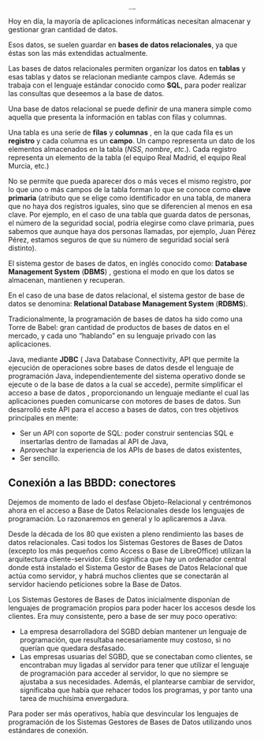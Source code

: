 <div style="text-align: center;"><img src="../../img/ud09/cover09.png" alt="portada" style="zoom:20%;" /></div>



Hoy en día, la mayoría de aplicaciones informáticas necesitan almacenar y gestionar gran cantidad de datos.

Esos datos, se suelen guardar en **bases de datos relacionales**, ya que éstas son las más extendidas actualmente.

Las bases de datos relacionales permiten organizar los datos en **tablas** y esas tablas y datos se relacionan mediante campos clave. Además se trabaja con el lenguaje estándar conocido como **SQL**, para poder realizar las consultas que deseemos a la base de datos.

Una base de datos relacional se puede definir de una manera simple como aquella que presenta la información en tablas con filas y columnas.

Una tabla es una serie de **filas** y **columnas** , en la que cada fila es un **registro** y cada columna es un **campo**. Un campo representa un dato de los elementos almacenados en la tabla (*NSS*, *nombre*, *etc*.). Cada registro representa un elemento de la tabla (el equipo Real Madrid, el equipo Real Murcia, etc.)

No se permite que pueda aparecer dos o más veces el mismo registro, por lo que uno o más campos de la tabla forman lo que se conoce como **clave primaria** (atributo que se elige como identificador en una tabla, de manera que no haya dos registros iguales, sino que se diferencien al menos en esa clave. Por ejemplo, en el caso de una tabla que guarda datos de personas, el número de la seguridad social, podría elegirse como clave primaria, pues sabemos que aunque haya dos personas llamadas, por ejemplo, Juan Pérez Pérez, estamos seguros de que su número de seguridad social será distinto).

El sistema gestor de bases de datos, en inglés conocido como: **Database Management System** (**DBMS**) , gestiona el modo en que los datos se almacenan, mantienen y recuperan.

En el caso de una base de datos relacional, el sistema gestor de base de datos se denomina: **Relational Database Management System** (**RDBMS**).

Tradicionalmente, la programación de bases de datos ha sido como una Torre de Babel: gran cantidad de productos de bases de datos en el mercado, y cada uno “hablando” en su lenguaje privado con las aplicaciones.

Java, mediante **JDBC** ( Java Database Connectivity, API que permite la ejecución de operaciones sobre bases de datos desde el lenguaje de programación Java, independientemente del sistema operativo donde se ejecute o de la base de datos a la cual se accede), permite simplificar el acceso a base de datos , proporcionando un lenguaje mediante el cual las aplicaciones pueden comunicarse con motores de bases de datos. Sun desarrolló este API para el acceso a bases de datos, con tres objetivos principales en mente:

- Ser un API con soporte de SQL: poder construir sentencias SQL e insertarlas dentro de llamadas al API de Java,
- Aprovechar la experiencia de los APIs de bases de datos existentes,
- Ser sencillo.

## Conexión a las BBDD: conectores

Dejemos de momento de lado el desfase Objeto-Relacional y centrémonos ahora en el acceso a Base de Datos Relacionales desde los lenguajes de programación. Lo razonaremos en general y lo aplicaremos a Java.

Desde la década de los 80 que existen a pleno rendimiento las bases de datos relacionales. Casi todos los Sistemas Gestores de Bases de Datos (excepto los más pequeños como Access o Base de LibreOffice) utilizan la arquitectura cliente-servidor. Esto significa que hay un ordenador central donde está instalado el Sistema Gestor de Bases de Datos Relacional que actúa como servidor, y habrá muchos clientes que se conectarán al servidor haciendo peticiones sobre la Base de Datos.

Los Sistemas Gestores de Bases de Datos inicialmente disponían de lenguajes de programación propios para poder hacer los accesos desde los clientes. Era muy consistente, pero a base de ser muy poco operativo:

- La empresa desarrolladora del SGBD debían mantener un lenguaje de programación, que resultaba necesariamente muy costoso, si no querían que quedara desfasado.
- Las empresas usuarias del SGBD, que se conectaban como clientes, se encontraban muy ligadas al servidor para tener que utilizar el lenguaje de programación para acceder al servidor, lo que no siempre se ajustaba a sus necesidades. Además, el plantearse cambiar de servidor, significaba que había que rehacer todos los programas, y por tanto una tarea de muchísima envergadura.

Para poder ser más operativos, había que desvincular los lenguajes de programación de los Sistemas Gestores de Bases de Datos utilizando unos estándares de conexión.
